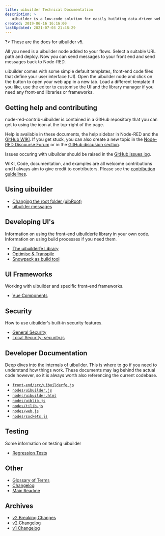 ```yaml
---
title: uibuilder Technical Documentation
description: >
   uibuilder is a low-code solution for easily building data-driven web sites and web apps in conjunction with Node-RED.
created: 2019-06-16 16:16:00
lastUpdated: 2021-07-03 21:48:29
---
```


?> These are the docs for uibuilder v5.

All you need is a uibuilder node added to your flows. Select a suitable URL path and deploy.
Now you can send messages to your front end and send messages back to Node-RED.

uibuilder comes with some simple default templates, front-end code files that define your user interface (UI).
Open the uibuilder node and click on the button to open your web app in a new tab. Load a different template if you like, use the editor to customise the UI and the library manager if you need any front-end libraries or frameworks.

## Getting help and contributing

node-red-contrib-uibuilder is contained in a GitHub repository that you can get to using the icon at the top-right of the page.

Help is available in these documents, the help sidebar in Node-RED and the [GitHub WIKI](https://github.com/TotallyInformation/node-red-contrib-uibuilder/wiki). If you get stuck, you can also create a new topic in the [Node-RED Discourse Forum](https://discourse.nodered.org/) or in the [GitHub discusion section](https://github.com/TotallyInformation/node-red-contrib-uibuilder/discussions).

Issues occuring with uibuilder should be raised in the [GitHub issues log](https://github.com/TotallyInformation/node-red-contrib-uibuilder/issues).

WIKI, Code, documentation, and examples are all welcome contributions and I always aim to give credit to contributors. Please see the [contribution guidelines](https://github.com/TotallyInformation/node-red-contrib-uibuilder/blob/main/.github/CONTRIBUTING.md).

## Using uibuilder

* [Changing the root folder (uibRoot)](changing-uibroot.md)
* [uibuilder messages](pre-defined-msgs.md "Catalogue of messages and properties")

## Developing UI's

Information on using the front-end uibuilderfe library in your own code. Information on using build processes if you need them.

* [The uibuilderfe Library](front-end-library.md)
* [Optimise & Transpile](front-end-builds.md)
* [Snowpack as build tool](front-end-build-snowpack.md)

## UI Frameworks

Working with uibuilder and specific front-end frameworks.

* [Vue Components](vue-component-handling.md)

## Security

How to use uibuilder's built-in security features. 

* [General Security](security.md)
* [Local Security: security.js](securityjs.md)

## Developer Documentation

Deep dives into the internals of uibuilder. This is where to go if you need to understand how things work. These documents may lag behind the actual code however, so it is always worth also referencing the current codebase.

* [`front-end/src/uibuilderfe.js`](uibuilderfe-js.md)
* [`nodes/uibuilder.js`](uibuilder-js.md)
* [`nodes/uibuilder.html`](uibuilder-html.md)
* [`nodes/uiblib.js`](uiblib-js.md)
* [`nodes/tilib.js`](tilib-js.md)
* [`nodes/web.js`](web-js.md)
* [`nodes/sockets.js`](sockets-js.md)

## Testing

Some information on testing uibuilder

* [Regression Tests](regression-tests.md)

## Other

* [Glossary of Terms](glossary.md)
* [Changelog](changelog)
* [Main Readme](uibhome)

## Archives

  * [v2 Breaking Changes](v2-breaking-changes.md)
  * [v2 Changelog](CHANGELOG-v2.md)
  * [v1 Changelog](CHANGELOG-v1.md)
